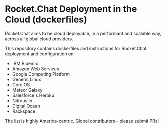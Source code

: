 # Rocket.Chat Deployment in the Cloud (dockerfiles)

Rocket.Chat aims to be cloud deployable, in a performant and scalable way, across all global cloud providers.  

This repository contains dockerfiles and instructions for Rocket.Chat deployment and configuration on:

* IBM Bluemix
* Amazon Web Services
* Google Computing Platform
* Generic Linux
* Core OS
* Meteor Galaxy
* Salesforce's Heroku
* Nitrous.io
* Digital Ocean
* Rackspace 

The list is highly America-centric.  Global contributors - please submit PRs!
